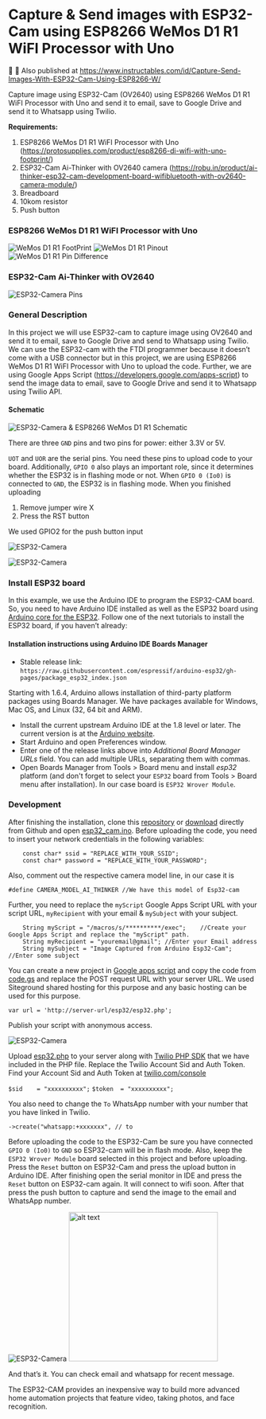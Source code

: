 # Capture & Send images with ESP32-Cam using ESP8266 WeMos D1 R1 WiFI Processor with Uno

:tada: :confetti_ball: Also published at https://www.instructables.com/id/Capture-Send-Images-With-ESP32-Cam-Using-ESP8266-W/

Capture image using ESP32-Cam (OV2640) using ESP8266 WeMos D1 R1 WiFI Processor with Uno and send it to email, save to Google Drive and send it to Whatsapp using Twilio.


<b>Requirements:</b>
1. ESP8266 WeMos D1 R1 WiFI Processor with Uno  (https://protosupplies.com/product/esp8266-di-wifi-with-uno-footprint/)
2. ESP32-Cam Ai-Thinker with OV2640 camera (https://robu.in/product/ai-thinker-esp32-cam-development-board-wifibluetooth-with-ov2640-camera-module/)
3. Breadboard
4. 10kom resistor
5. Push button

### ESP8266 WeMos D1 R1 WiFI Processor with Uno

![WeMos D1 R1 FootPrint](https://github.com/jimi008/ESP32-Cam-using-WeMos-D1-R1/blob/master/ESP8266-D1-WiFi-with-UNO-Footprint-Top.jpg
)
![WeMos D1 R1 Pinout](https://github.com/jimi008/ESP32-Cam-using-WeMos-D1-R1/blob/master/ESP8266-D1-R1-Pinout-2.jpg
)
![WeMos D1 R1 Pin Difference](https://github.com/jimi008/ESP32-Cam-using-WeMos-D1-R1/blob/master/Wemos-D1-Pin-Differences.pdf%20(1).jpg
)

### ESP32-Cam Ai-Thinker with OV2640

![ESP32-Camera Pins](https://github.com/jimi008/ESP32-Cam-using-WeMos-D1-R1/blob/master/esp32_camera_pins.jpg
)

### General Description

In this project we will use ESP32-cam to capture image using OV2640 and send it to email, save to Google Drive and send to Whatsapp using Twilio. We can use the ESP32-cam with the FTDI programmer because it doesn’t come with a USB connector but in this project, we are using ESP8266 WeMos D1 R1 WiFI Processor with Uno to upload the code. Further, we are using Google Apps Script (https://developers.google.com/apps-script) to send the image data to email, save to Google Drive and send it to Whatsapp using Twilio API.

#### Schematic 
![ESP32-Camera & ESP8266 WeMos D1 R1 Schematic](https://github.com/jimi008/ESP32-Cam-using-WeMos-D1-R1/blob/master/Schematic%20.png
)

There are three `GND` pins and two pins for power: either 3.3V or 5V.

`UOT` and `UOR` are the serial pins. You need these pins to upload code to your board. Additionally, `GPIO 0` also plays an important role, since it determines whether the ESP32 is in flashing mode or not. When `GPIO 0 (Io0)` is connected to `GND`, the ESP32 is in flashing mode. When you finished uploading 
1. Remove jumper wire  X
2. Press the RST button 

We used GPIO2 for the push button input

![ESP32-Camera](https://github.com/jimi008/ESP32-Cam-using-WeMos-D1-R1/blob/a474ff55644356018ad69ff5a604c345db788602/bazaar1003541_esp32cam3.jpg
)

![ESP32-Camera](https://github.com/jimi008/ESP32-Cam-using-WeMos-D1-R1/blob/a474ff55644356018ad69ff5a604c345db788602/bazaar1003542_esp32cam2.jpg
)

### Install ESP32 board
In this example, we use the Arduino IDE to program the ESP32-CAM board. So, you need to have Arduino IDE installed as well as the ESP32 board using [Arduino core for the ESP32](https://github.com/espressif/arduino-esp32). Follow one of the next tutorials to install the ESP32 board, if you haven’t already:

#### Installation instructions using Arduino IDE Boards Manager

- Stable release link: `https://raw.githubusercontent.com/espressif/arduino-esp32/gh-pages/package_esp32_index.json`

Starting with 1.6.4, Arduino allows installation of third-party platform packages using Boards Manager. We have packages available for Windows, Mac OS, and Linux (32, 64 bit and ARM).

- Install the current upstream Arduino IDE at the 1.8 level or later. The current version is at the [Arduino website](http://www.arduino.cc/en/main/software).
- Start Arduino and open Preferences window.
- Enter one of the release links above into *Additional Board Manager URLs* field. You can add multiple URLs, separating them with commas.
- Open Boards Manager from Tools > Board menu and install *esp32* platform (and don't forget to select your `ESP32` board from Tools > Board menu after installation). In our case board is `ESP32 Wrover Module`.

### Development

After finishing the installation, clone this [repository](https://github.com/jimi008/ESP32-Cam-using-WeMos-D1-R1) or [download](https://github.com/jimi008/ESP32-Cam-using-WeMos-D1-R1/archive/master.zip) directly from Github and open [esp32_cam.ino](esp32_cam.ino). Before uploading the code, you need to insert your network credentials in the following variables:

        const char* ssid = "REPLACE_WITH_YOUR_SSID";
        const char* password = "REPLACE_WITH_YOUR_PASSWORD";

Also, comment out the respective camera model line, in our case it is

`#define CAMERA_MODEL_AI_THINKER //We have this model of Esp32-cam`

Further, you need to replace the `myScript` Google Apps Script URL with your script URL, `myRecipient` with your email & `mySubject` with your subject.

        String myScript = "/macros/s/**********/exec";    //Create your Google Apps Script and replace the "myScript" path.
        String myRecipient = "youremail@gmail"; //Enter your Email address
        String mySubject = "Image Captured from Arduino Esp32-Cam"; //Enter some subject
        
You can create a new project in [Google apps script](https://script.google.com/home/my) and copy the code from [code.gs](Code.gs) and replace the POST request URL with your server URL. We used Siteground shared hosting for this purpose and any basic hosting can be used for this purpose. 

`var url = 'http://server-url/esp32/esp32.php';`

Publish your script with anonymous access.

![ESP32-Camera](https://github.com/jimi008/ESP32-Cam-using-WeMos-D1-R1/blob/master/deploy.jpg
)

Upload [esp32.php](esp32.php) to your server along with [Twilio PHP SDK](https://github.com/twilio/twilio-php/archive/master.zip) that we have included in the PHP file. Replace the Twilio Account Sid and Auth Token. Find your Account Sid and Auth Token at [twilio.com/console](https://twilio.com/console)

`$sid    = "xxxxxxxxxx";`
`$token  = "xxxxxxxxxx";`

You also need to change the `To` WhatsApp number with your number that you have linked in Twilio. 

`->create("whatsapp:+xxxxxxx", // to`

Before uploading the code to the ESP32-Cam be sure you have connected `GPIO 0 (Io0)` to `GND` so ESP32-cam will be in flash mode. Also, keep the `ESP32 Wrover Module` board selected in this project and before uploading. Press the `Reset` button on ESP32-Cam and press the upload button in Arduino IDE. After finishing open the serial monitor in IDE and press the `Reset` button on ESP32-cam again. It will connect to wifi soon. After that press the push button to capture and send the image to the email and WhatsApp number. 

![ESP32-Camera](https://github.com/jimi008/ESP32-Cam-using-WeMos-D1-R1/blob/master/email-from-esp32-cam.png
)
<img src="https://github.com/jimi008/ESP32-Cam-using-WeMos-D1-R1/blob/master/SmartSelect_20200128-203843_WhatsApp.jpg" alt="alt text" width="300">

And that’s it. You can check email and whatsapp for recent message. 

The ESP32-CAM provides an inexpensive way to build more advanced home automation projects that feature video, taking photos, and face recognition.


